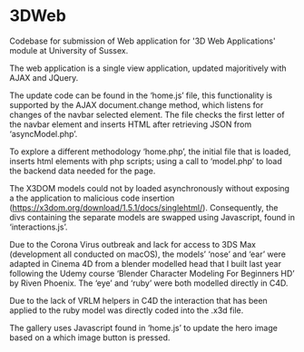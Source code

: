 # 3DWeb
Codebase for submission of Web application for '3D Web Applications' module at University of Sussex. 

The web application is a single view application, updated majoritively with AJAX and JQuery.

The update code can be found in the ‘home.js’ file, this functionality is supported by the AJAX document.change method, which listens for changes of the navbar selected element. The file checks the first letter of the navbar element and inserts HTML after retrieving JSON from ‘asyncModel.php’.

To explore a different methodology ‘home.php’, the initial file that is loaded, inserts html elements with php scripts; using a call to ‘model.php’ to load the backend data needed for the page.

The X3DOM models could not by loaded asynchronously without exposing a the application to malicious code insertion (https://x3dom.org/download/1.5.1/docs/singlehtml/). Consequently, the divs containing the separate models are swapped using Javascript, found in ‘interactions.js’.

Due to the Corona Virus outbreak and lack for access to 3DS Max (development all conducted on macOS), the models’ ‘nose’ and ‘ear’ were adapted in Cinema 4D from a blender modelled head that I built last year following the Udemy course ‘Blender Character Modeling For Beginners HD’ by Riven Phoenix. The ‘eye’ and ‘ruby’ were both modelled directly in C4D.

Due to the lack of VRLM helpers in C4D the interaction that has been applied to the ruby model was directly coded into the .x3d file.

The gallery uses Javascript found in ‘home.js’ to update the hero image based on a which image button is pressed.
